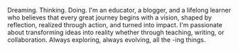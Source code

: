 Dreaming. Thinking. Doing. I'm an educator, a blogger, and a lifelong learner who believes that every great journey begins with a vision, shaped by reflection, realized through action, and turned into impact. I'm passionate about transforming ideas into reality whether through teaching, writing, or collaboration. Always exploring, always evolving, all the -ing things.

<!---
fandipres/fandipres is a ✨ special ✨ repository because its `README.md` (this file) appears on your GitHub profile.
You can click the Preview link to take a look at your changes.
--->
